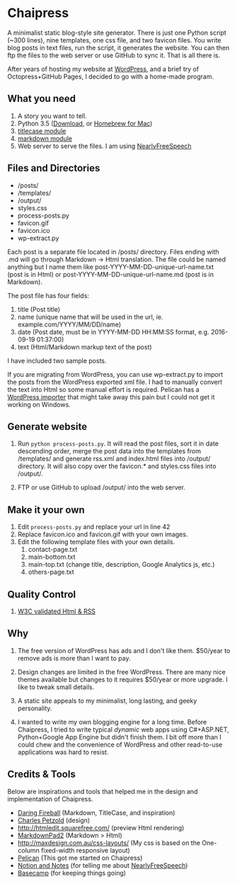 # Chaipress
A minimalist static blog-style site generator. There is just one Python script (~300 lines), nine templates, one css file, and two favicon files. You write blog posts in text files, run the script, it generates the website. You can then ftp the files to the web server or use GitHub to sync it. That is all there is.

After years of hosting my website at [WordPress](http://wordpress.com), and a brief try of Octopress+GitHub Pages, I decided to go with a home-made program. 

## What you need
1. A story you want to tell.
2. Python 3.5 ([Download](https://www.python.org/downloads/), or [Homebrew for Mac](http://brew.sh))
3. [titlecase module](https://pypi.python.org/pypi/titlecase)
4. [markdown module](https://pypi.python.org/pypi/Markdown)
5. Web server to serve the files. I am using [NearlyFreeSpeech](https://www.nearlyfreespeech.net)

## Files and Directories
* /posts/
* /templates/
* /output/
* styles.css
* process-posts.py
* favicon.gif
* favicon.ico
* wp-extract.py

Each post is a separate file located in /posts/ directory. Files ending with .md will go through Markdown -> Html translation. The file could be named anything but I name them like post-YYYY-MM-DD-unique-url-name.txt (post is in Html) or post-YYYY-MM-DD-unique-url-name.md (post is in Markdown).

The post file has four fields:

1. title (Post title)
2. name (unique name that will be used in the url, ie. example.com/YYYY/MM/DD/name)
3. date (Post date, must be in YYYY-MM-DD HH:MM:SS format, e.g. 2016-09-19 01:37:00)
4. text (Html/Markdown markup text of the post)

I have included two sample posts.

If you are migrating from WordPress, you can use wp-extract.py to import the posts from the WordPress exported xml file. I had to manually convert the text into Html so some manual effort is required. Pelican has a [WordPress importer](http://pelican.readthedocs.io/en/3.6.3/importer.html) that might take away this pain but I could not get it working on Windows.

## Generate website
1. Run `python process-posts.py`. It will read the post files, sort it in date descending order, merge the post data into the templates from /templates/ and generate rss.xml and index.html files into /output/ directory. It will also copy over the favicon.* and styles.css files into /output/.

2. FTP or use GitHub to upload /output/ into the web server.

## Make it your own
1. Edit `process-posts.py` and replace your url in line 42
2. Replace favicon.ico and favicon.gif with your own images.
3. Edit the following template files with your own details.
   1. contact-page.txt
   2. main-bottom.txt
   3. main-top.txt (change title, description, Google Analytics js, etc.)
   4. others-page.txt
   
## Quality Control
1. [W3C validated Html & RSS](https://validator.w3.org/unicorn/)

## Why
1. The free version of WordPress has ads and I don't like them. $50/year to remove ads is more than I want to pay.

2. Design changes are limited in the free WordPress. There are many nice themes available but changes to it requires $50/year or more upgrade. I like to tweak small details.

3. A static site appeals to my minimalist, long lasting, and geeky personality.

4. I wanted to write my own blogging engine for a long time. Before Chaipress, I tried to write typical _dynamic_ web apps using C#+ASP.NET, Python+Google App Engine but didn't finish them. I bit off more than I could chew and the convenience of WordPress and other read-to-use applications was hard to resist.

## Credits & Tools
Below are inspirations and tools that helped me in the design and implementation of Chaipress.

* [Daring Fireball](http://daringfireball.net) (Markdown, TitleCase, and inspiration)
* [Charles Petzold](http://www.charlespetzold.com/blog/blog.xml) (design)
* http://htmledit.squarefree.com/ (preview Html rendering)
* [MarkdownPad2](http://www.markdownpad.com) (Markdown > Html)
* http://maxdesign.com.au/css-layouts/ (My css is based on the One-column fixed-width responsive layout)
* [Pelican](http://pelican.readthedocs.io/en/3.6.3/index.html) (This got me started on Chaipress)
* [Notion and Notes](https://www.notionsandnotes.org/tech/web-development/pelican-static-blog-setup.html) (for telling me about [NearlyFreeSpeech](https://www.nearlyfreespeech.net/))
* [Basecamp](https://basecamp.com) (for keeping things going)

